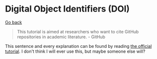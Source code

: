 # Digital Object Identifiers (DOI)

[Go back](../index.md#advanced-concepts)

> This tutorial is aimed at researchers who want to cite GitHub repositories in academic literature. - GitHub

This sentence and every explanation can be found by reading [the official tutorial](https://guides.github.com/activities/citable-code/). I don't think I will ever use this, but maybe someone else will?